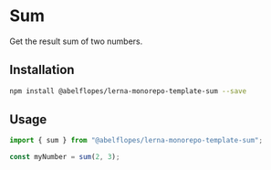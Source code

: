# Sum

Get the result sum of two numbers.

## Installation

```bash
npm install @abelflopes/lerna-monorepo-template-sum --save
```

## Usage

```ts
import { sum } from "@abelflopes/lerna-monorepo-template-sum";

const myNumber = sum(2, 3);
```